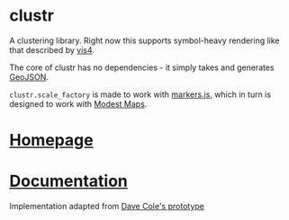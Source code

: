 # clustr

A clustering library. Right now this supports
symbol-heavy rendering like that described by [vis4](http://vis4.net/blog/posts/clean-your-symbol-maps/).

The core of clustr has no dependencies - it simply takes and
generates [GeoJSON](http://www.geojson.org/).

`clustr.scale_factory` is made to work with [markers.js](http://mapbox.com/markers.js/),
which in turn is designed to work with [Modest Maps](http://github.com/modestmaps/modestmaps-js).

# [Homepage](http://mapbox.com/clustr/)

# [Documentation](https://github.com/mapbox/clustr/blob/gh-pages/API.md)

Implementation adapted from [Dave Cole's prototype](https://github.com/dhcole)
